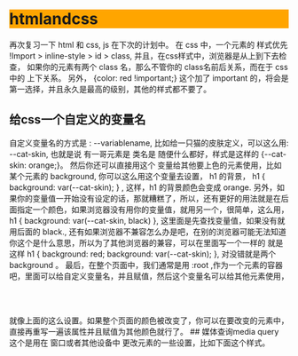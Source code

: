 # htmlandcss
再次复习一下 html 和 css, js 在下次的计划中。
在 css 中，一个元素的 样式优先 !Import > inline-style > id > class, 并且，在css样式中，浏览器是从上到下去检查， 如果你的元素有两个 class 名，那么不管你的 class名前后关系，而在于 css 中的 上下关系。 另外， {color: red !important;} 这个加了 important 的，将会是第一选择，并且永久是最高的级别，其他的样式都不要了。
## 给css一个自定义的变量名
自定义变量名的方式是 : --variablename, 比如给一只猫的皮肤定义，可以这么用: --cat-skin, 也就是说 有一哥元素是 类名是 随便什么都好，样式是这样的
{--cat-skin: orange;}。  然后你还可以直接用这个 变量给其他要上色的元素使用，比如 某个元素的 background, 你可以这么用这个变量去设置，
h1 的背景， h1 { background: var(--cat-skin); } , 这样，h1 的背景颜色会变成 orange.  另外，如果你的变量值一开始没有设定的话，那就糟糕了，所以，还有更好的用法就是在后面指定一个颜色，如果浏览器没有用你的变量值，就用另一个，很简单，这么用， h1 { background: var(--cat-skin, black) }, 这里面是先查找变量值，如果没有就用后面的 black., 还有如果浏览器不兼容怎么办是吧，在别的浏览器可能无法知道你这个是什么意思，所以为了其他浏览器的兼容，可以在里面写一个一样的 就是这样 h1 { background: red; background: var(--cat-skin); }, 对没错就是两个 background 。 最后，在整个页面中，我们通常是用 :root ,作为一个元素的容器吧，里面可以给自定义变量名，并且赋值，然后这个变量名可以给其他元素使用，
<pre>
<style>
  :root {
      --cat-skin: orange;
      }
  
  h1 {
      background: var(--cat-skin, black);
    }
</style>
</pre>
就像上面的这么设置。如果整个页面的颜色被改变了，你可以在要改变的元素中，直接再重写一遍该属性并且赋值为其他颜色就行了。
## 媒体查询media query
这个是用在 窗口或者其他设备中 更改元素的一些设置，比如下面这个样式。
<pre>
<style>
  :root {
    --penguin-size: 300px;
    --penguin-skin: gray;
    --penguin-belly: white;
    --penguin-beak: orange;
  }
  
  @media (max-width: 350px) {
    :root {
    
      /* 上面的 max-width 设置了 在 350px 宽度下的企鹅样式 */   
      
      --penguin-size: 200px;
      --penguin-skin: black;   
    }
  }
</style>
</pre>
